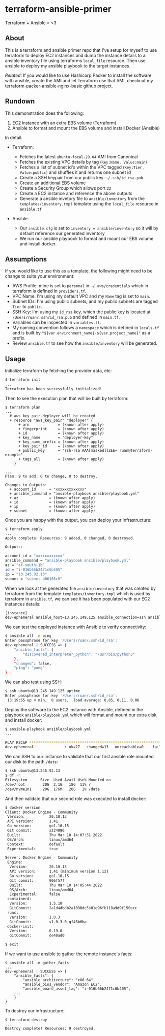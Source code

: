 # terraform-ansible-primer
Terraform + Ansible = &lt;3

## About

This is a terraform and ansible primer repo that I've setup for myself to use terraform to deploy EC2 instances and dump the instance details to a ansible inventory file using terraforms `local_file` resource. Then use ansible to deploy my ansible playbook to the target instances.

_Related_: If you would like to use Hashicorp Packer to install the software with ansible, create the AMI and let Terraform use that AMI, checkout my [terraform-packer-ansible-nginx-basic](https://github.com/ruanbekker/terraform-packer-ansible-nginx-basic) github project.

## Rundown

This demonstration does the following:

1. EC2 instance with an extra EBS volume (Terraform)
2. Ansible to format and mount the EBS volume and install Docker (Ansible)

In detail:

- Terraform:
  - Fetches the latest `ubuntu-focal-20.04` AMI from Canonical
  - Fetches the existing VPC details by tag (`Key:Name, Value:main`)
  - Fetches a list of subnet id's within the VPC tagged (`Key:Tier, Value:public`) and shuffles it and returns one subnet id
  - Create a SSH keypair from our public key: `~/.ssh/id_rsa.pub`
  - Create an additional EBS volume
  - Create a Security Group which allows port `22`
  - Create a EC2 instance and reference the above outputs
  - Generate a ansible invetory file to `ansible/inventory` from the `templates/inventory.tmpl` template using the `local_file` resource in `ansible.tf`

- Ansible:
  - Our `ansible.cfg` is set to `inventory = ansible/inventory` so it will by default reference our generated inventory
  - We run our ansible playbook to format and mount our EBS volume and install docker.

## Assumptions

If you would like to use this as a template, the following might need to be change to suite your environment:

- AWS Profile: mine is set to `personal` in `~/.aws/credentials` which in terraform is defined in `providers.tf`.
- VPC Name: I'm using my default VPC and my `Name` tag is set to `main`.
- Subnet IDs: I'm using public subnets, and my public subnets are tagged `Tier` to `public`.
- SSH Key: I'm using my `id_rsa` key, which the public key is located at `/Users/ruan/.ssh/id_rsa.pub` and defined in `main.tf`.
- Variables can be inspected in `variables.tf`.
- My naming convention follows a `namespace` which is defined in `locals.tf` and is built by `"${var.environment_name}-${var.project_name}"` as a prefix.
- Review `ansible.tf` to see how the `ansible/inventory` will be generated.

## Usage

Initialize terraform by fetching the provider data, etc:

```bash
$ terraform init
...
Terraform has been successfully initialized!
```

Then to see the execution plan that will be built by terraform:

```
$ terraform plan
...
  # aws_key_pair.deployer will be created
  + resource "aws_key_pair" "deployer" {
      + arn             = (known after apply)
      + fingerprint     = (known after apply)
      + id              = (known after apply)
      + key_name        = "deployer-key"
      + key_name_prefix = (known after apply)
      + key_pair_id     = (known after apply)
      + public_key      = "ssh-rsa AAA[masked]]ZEE= ruan@terraform-example"
      + tags_all        = (known after apply)
    }

...
Plan: 9 to add, 0 to change, 0 to destroy.

Changes to Outputs:
  + account_id      = "xxxxxxxxxxxxx"
  + ansible_command = "ansible-playbook ansible/playbook.yml"
  + az              = (known after apply)
  + id              = (known after apply)
  + ip              = (known after apply)
  + subnet          = (known after apply)
```

Once you are happy with the output, you can deploy your infrastructure:

```bash
$ terraform apply
...
Apply complete! Resources: 9 added, 0 changed, 0 destroyed.

Outputs:

account_id = "xxxxxxxxxxxx"
ansible_command = "ansible-playbook ansible/playbook.yml"
az = "af-south-1b"
id = "i-016b66b2471c6b405"
ip = "13.245.92.13"
subnet = "subnet-b06166c8"
```

When we look at the generated file `ansible/inventory` that was created by terraform from the template `templates/inventory.tmpl` which is used by terraform in `ansible.tf`, we can see it has been populated with our EC2 instances details:

```bash
[instance]
dev-ephemeral ansible_host=13.245.149.125 ansible_connection=ssh ansible_user=ubuntu ansible_ssh_private_key_file=~/.ssh/id_rsa # i-0cf13c7b8a00e387d
```

We can test the deployed instance with Ansible to verify connectivity:

```bash
$ ansible all -m ping
Enter passphrase for key '/Users/ruan/.ssh/id_rsa': 
dev-ephemeral | SUCCESS => {
    "ansible_facts": {
        "discovered_interpreter_python": "/usr/bin/python3"
    },
    "changed": false,
    "ping": "pong"
}
```

We can also test using SSH:

```bash
$ ssh ubuntu@13.245.149.125 uptime
Enter passphrase for key '/Users/ruan/.ssh/id_rsa': 
 13:19:55 up 4 min,  0 users,  load average: 0.05, 0.11, 0.06
```

Deploy the software to the EC2 instance with Ansible, defined in the playbook `ansible/playbook.yml` which will format and mount our extra disk, and install docker:

```bash
$ ansible-playbook ansible/playbook.yml
...

PLAY RECAP ***********************************************************************************************************************************************************
dev-ephemeral              : ok=27   changed=13   unreachable=0    failed=0    skipped=5    rescued=0    ignored=0   
```

We can SSH to our instance to validate that our first ansible role mounted our disk to the path `/data`:

```bash
$ ssh ubuntu@13.245.92.13
$ df -h
Filesystem      Size  Used Avail Use% Mounted on
/dev/root        20G  2.1G   18G  11% /
/dev/nvme1n1     20G  176M   20G   1% /data
```

And then validate that our second role was executed to install docker:

```bash
$ docker version
Client: Docker Engine - Community
 Version:           20.10.13
 API version:       1.41
 Go version:        go1.16.15
 Git commit:        a224086
 Built:             Thu Mar 10 14:07:51 2022
 OS/Arch:           linux/amd64
 Context:           default
 Experimental:      true

Server: Docker Engine - Community
 Engine:
  Version:          20.10.13
  API version:      1.41 (minimum version 1.12)
  Go version:       go1.16.15
  Git commit:       906f57f
  Built:            Thu Mar 10 14:05:44 2022
  OS/Arch:          linux/amd64
  Experimental:     false
 containerd:
  Version:          1.5.10
  GitCommit:        2a1d4dbdb2a1030dc5b01e96fb110a9d9f150ecc
 runc:
  Version:          1.0.3
  GitCommit:        v1.0.3-0-gf46b6ba
 docker-init:
  Version:          0.19.0
  GitCommit:        de40ad0

$ exit
```

If we want to use ansible to gather the remote instance's facts:

```
$ ansible all -m gather_facts
...
dev-ephemeral | SUCCESS => {
    "ansible_facts": {
        "ansible_architecture": "x86_64",
        "ansible_bios_vendor": "Amazon EC2",
        "ansible_board_asset_tag": "i-016b66b2471c6b405",
    ...
    }
}
```

To destroy our infrastructure:

```
$ terraform destroy
...
Destroy complete! Resources: 9 destroyed.
```